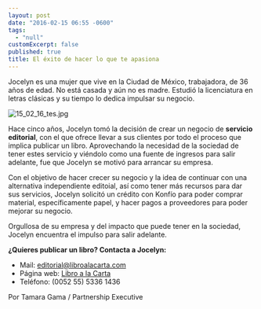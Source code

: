 ```yaml
---
layout: post
date: "2016-02-15 06:55 -0600"
tags: 
  - "null"
customExcerpt: false
published: true
title: El éxito de hacer lo que te apasiona
---
```



Jocelyn es una mujer que vive en la Ciudad de México, trabajadora, de 36 años de edad. No está casada y aún no es madre. Estudió la licenciatura en letras clásicas y su tiempo lo dedica impulsar su negocio.

![15_02_16_tes.jpg]({{site.baseurl}}/img/15_02_16_tes.jpg)

Hace cinco años, Jocelyn tomó la decisión de crear un negocio de **servicio editorial**, con el que ofrece llevar a sus clientes por todo el proceso que implica publicar un libro. Aprovechando la necesidad de la sociedad de tener estes servicio y viéndolo como una fuente de ingresos para salir adelante, fue que Jocelyn se motivó para arrancar su empresa. 

Con el objetivo de hacer crecer su negocio y la idea de continuar con una alternativa independiente editoial, así como tener más recursos para dar sus servicios, Jocelyn solicitó un crédito con Konfío para poder comprar material, específicamente papel, y hacer pagos a proveedores para poder mejorar su negocio.

Orgullosa de su empresa y del impacto que puede tener en la sociedad, Jocelyn encuentra el impulso para salir adelante.

**¿Quieres publicar un libro? Contacta a Jocelyn:**

- Mail: editorial@libroalacarta.com
- Página web: [Libro a la Carta](http://www.libroalacarta.com/web/index.html)
- Teléfono: (0052 55) 5336 1436

Por Tamara Gama / Partnership Executive
